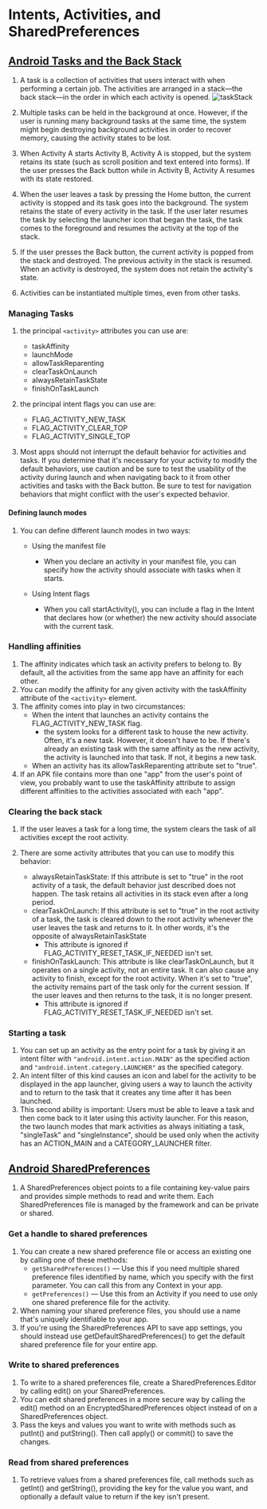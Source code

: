 # Intents, Activities, and SharedPreferences

## [Android Tasks and the Back Stack](https://developer.android.com/guide/components/activities/tasks-and-back-stack)

1. A task is a collection of activities that users interact with when performing a certain job. The activities are arranged in a stack—the back stack—in the order in which each activity is opened.
   ![taskStack](https://developer.android.com/images/fundamentals/diagram_backstack.png)
1. Multiple tasks can be held in the background at once. However, if the user is running many background tasks at the same time, the system might begin destroying background activities in order to recover memory, causing the activity states to be lost.

1. When Activity A starts Activity B, Activity A is stopped, but the system retains its state (such as scroll position and text entered into forms). If the user presses the Back button while in Activity B, Activity A resumes with its state restored.
1. When the user leaves a task by pressing the Home button, the current activity is stopped and its task goes into the background. The system retains the state of every activity in the task. If the user later resumes the task by selecting the launcher icon that began the task, the task comes to the foreground and resumes the activity at the top of the stack.
1. If the user presses the Back button, the current activity is popped from the stack and destroyed. The previous activity in the stack is resumed. When an activity is destroyed, the system does not retain the activity's state.
1. Activities can be instantiated multiple times, even from other tasks.

### Managing Tasks

1. the principal `<activity>` attributes you can use are:

   - taskAffinity
   - launchMode
   - allowTaskReparenting
   - clearTaskOnLaunch
   - alwaysRetainTaskState
   - finishOnTaskLaunch

1. the principal intent flags you can use are:

   - FLAG_ACTIVITY_NEW_TASK
   - FLAG_ACTIVITY_CLEAR_TOP
   - FLAG_ACTIVITY_SINGLE_TOP

1. Most apps should not interrupt the default behavior for activities and tasks. If you determine that it's necessary for your activity to modify the default behaviors, use caution and be sure to test the usability of the activity during launch and when navigating back to it from other activities and tasks with the Back button. Be sure to test for navigation behaviors that might conflict with the user's expected behavior.

#### Defining launch modes

1. You can define different launch modes in two ways:

   - Using the manifest file

     - When you declare an activity in your manifest file, you can specify how the activity should associate with tasks when it starts.

   - Using Intent flags
     - When you call startActivity(), you can include a flag in the Intent that declares how (or whether) the new activity should associate with the current task.

### Handling affinities

1. The affinity indicates which task an activity prefers to belong to. By default, all the activities from the same app have an affinity for each other.
1. You can modify the affinity for any given activity with the taskAffinity attribute of the `<activity>` element.
1. The affinity comes into play in two circumstances:
   - When the intent that launches an activity contains the FLAG_ACTIVITY_NEW_TASK flag.
     - the system looks for a different task to house the new activity. Often, it's a new task. However, it doesn't have to be. If there's already an existing task with the same affinity as the new activity, the activity is launched into that task. If not, it begins a new task.
   - When an activity has its allowTaskReparenting attribute set to "true".
1. If an APK file contains more than one "app" from the user's point of view, you probably want to use the taskAffinity attribute to assign different affinities to the activities associated with each "app".

### Clearing the back stack

1. If the user leaves a task for a long time, the system clears the task of all activities except the root activity.
1. There are some activity attributes that you can use to modify this behavior:

   - alwaysRetainTaskState: If this attribute is set to "true" in the root activity of a task, the default behavior just described does not happen. The task retains all activities in its stack even after a long period.
   - clearTaskOnLaunch: If this attribute is set to "true" in the root activity of a task, the task is cleared down to the root activity whenever the user leaves the task and returns to it. In other words, it's the opposite of alwaysRetainTaskState
     - This attribute is ignored if FLAG_ACTIVITY_RESET_TASK_IF_NEEDED isn't set.
   - finishOnTaskLaunch: This attribute is like clearTaskOnLaunch, but it operates on a single activity, not an entire task. It can also cause any activity to finish, except for the root activity. When it's set to "true", the activity remains part of the task only for the current session. If the user leaves and then returns to the task, it is no longer present.
     - This attribute is ignored if FLAG_ACTIVITY_RESET_TASK_IF_NEEDED isn't set.

### Starting a task

1. You can set up an activity as the entry point for a task by giving it an intent filter with `"android.intent.action.MAIN"` as the specified action and `"android.intent.category.LAUNCHER"` as the specified category.
1. An intent filter of this kind causes an icon and label for the activity to be displayed in the app launcher, giving users a way to launch the activity and to return to the task that it creates any time after it has been launched.
1. This second ability is important: Users must be able to leave a task and then come back to it later using this activity launcher. For this reason, the two launch modes that mark activities as always initiating a task, "singleTask" and "singleInstance", should be used only when the activity has an ACTION_MAIN and a CATEGORY_LAUNCHER filter.

## [Android SharedPreferences](https://developer.android.com/training/data-storage/shared-preferences)

1.  A SharedPreferences object points to a file containing key-value pairs and provides simple methods to read and write them. Each SharedPreferences file is managed by the framework and can be private or shared.

### Get a handle to shared preferences

1. You can create a new shared preference file or access an existing one by calling one of these methods:
   - `getSharedPreferences()` — Use this if you need multiple shared preference files identified by name, which you specify with the first parameter. You can call this from any Context in your app.
   - `getPreferences()` — Use this from an Activity if you need to use only one shared preference file for the activity.
1. When naming your shared preference files, you should use a name that's uniquely identifiable to your app.
1. If you're using the SharedPreferences API to save app settings, you should instead use getDefaultSharedPreferences() to get the default shared preference file for your entire app.

### Write to shared preferences

1. To write to a shared preferences file, create a SharedPreferences.Editor by calling edit() on your SharedPreferences.
1. You can edit shared preferences in a more secure way by calling the edit() method on an EncryptedSharedPreferences object instead of on a SharedPreferences object.
1. Pass the keys and values you want to write with methods such as putInt() and putString(). Then call apply() or commit() to save the changes.

### Read from shared preferences

1. To retrieve values from a shared preferences file, call methods such as getInt() and getString(), providing the key for the value you want, and optionally a default value to return if the key isn't present.